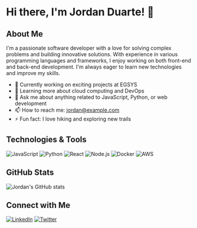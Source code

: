 # Hi there, I'm Jordan Duarte! 👋

## About Me

I'm a passionate software developer with a love for solving complex problems and building innovative solutions. With experience in various programming languages and frameworks, I enjoy working on both front-end and back-end development. I'm always eager to learn new technologies and improve my skills.

- 🔭 Currently working on exciting projects at EGSYS
- 🌱 Learning more about cloud computing and DevOps
- 💬 Ask me about anything related to JavaScript, Python, or web development
- 📫 How to reach me: [jordan@example.com](mailto:jordan@example.com)
- ⚡ Fun fact: I love hiking and exploring new trails

## Technologies & Tools

![JavaScript](https://img.shields.io/badge/JavaScript-323330?style=for-the-badge&logo=javascript&logoColor=F7DF1E)
![Python](https://img.shields.io/badge/Python-3776AB?style=for-the-badge&logo=python&logoColor=white)
![React](https://img.shields.io/badge/React-20232A?style=for-the-badge&logo=react&logoColor=61DAFB)
![Node.js](https://img.shields.io/badge/Node.js-339933?style=for-the-badge&logo=nodedotjs&logoColor=white)
![Docker](https://img.shields.io/badge/Docker-2496ED?style=for-the-badge&logo=docker&logoColor=white)
![AWS](https://img.shields.io/badge/AWS-232F3E?style=for-the-badge&logo=amazonaws&logoColor=white)

## GitHub Stats

![Jordan's GitHub stats](https://github-readme-stats.vercel.app/api?username=jordanfduarte-egsys&show_icons=true&theme=radical)

## Connect with Me

[![LinkedIn](https://img.shields.io/badge/LinkedIn-0077B5?style=for-the-badge&logo=linkedin&logoColor=white)](https://www.linkedin.com/in/jordan-duarte/)
[![Twitter](https://img.shields.io/badge/Twitter-1DA1F2?style=for-the-badge&logo=twitter&logoColor=white)](https://twitter.com/jordan_duarte)
